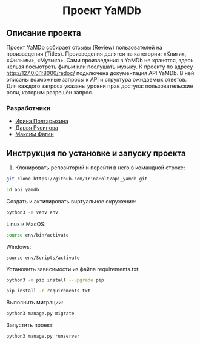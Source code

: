 ## <h1 align="center"> Проект YaMDb </h1>


## Описание проекта

Проект YaMDb собирает отзывы (Review) пользователей на произведения (Titles). Произведения делятся на категории: «Книги», «Фильмы», «Музыка».
Сами произведения в YaMDb не хранятся, здесь нельзя посмотреть фильм или послушать музыку.
К проекту по адресу <http://127.0.0.1:8000/redoc/> подключена документация API YaMDb. В ней описаны возможные запросы к API и структура ожидаемых ответов. Для каждого запроса указаны уровни прав доступа: пользовательские роли, которым разрешён запрос.


### Разработчики
* [Ирина Полтарыхина](https://github.com/IrinaPolt)
* [Дарья Русинова](https://github.com/rusinovada)
* [Максим Фагин](https://github.com/imakswell)

## Инструкция по установке и запуску проекта

1. Клонировать репозиторий и перейти в него в командной строке:

```bash
git clone https://github.com/IrinaPolt/api_yamdb.git
```

```bash
cd api_yamdb
```

Cоздать и активировать виртуальное окружение:

```bash
python3 -m venv env
```
Linux и MacOS:
```bash
source env/bin/activate
```
Windows:
```
source env/Scripts/activate
```
Установить зависимости из файла requirements.txt:

```bash
python3 -m pip install --upgrade pip
```

```bash
pip install -r requirements.txt
```

Выполнить миграции:

```bash
python3 manage.py migrate
```

Запустить проект:

```bash
python3 manage.py runserver
```
